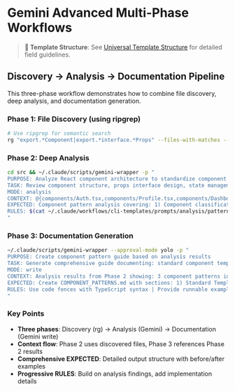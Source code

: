 # Gemini Advanced Multi-Phase Workflows

> **📖 Template Structure**: See [Universal Template Structure](command-structure.md) for detailed field guidelines.

## Discovery → Analysis → Documentation Pipeline

This three-phase workflow demonstrates how to combine file discovery, deep analysis, and documentation generation.

### Phase 1: File Discovery (using ripgrep)

```bash
# Use ripgrep for semantic search
rg "export.*Component|export.*interface.*Props" --files-with-matches --type ts src/components/
```

### Phase 2: Deep Analysis

```bash
cd src && ~/.claude/scripts/gemini-wrapper -p "
PURPOSE: Analyze React component architecture to standardize component patterns and improve type safety
TASK: Review component structure, props interface design, state management approach, lifecycle usage, composition patterns, performance optimizations (memo, callback, useMemo)
MODE: analysis
CONTEXT: @{components/Auth.tsx,components/Profile.tsx,components/Dashboard.tsx,types/auth.d.ts,types/user.d.ts,hooks/useAuth.ts,hooks/useProfile.ts} React 18, TypeScript 5, using Context API for state, no Redux
EXPECTED: Component pattern analysis covering: 1) Component classification (Container/Presentational), 2) Props interface consistency report, 3) State management pattern evaluation, 4) Performance optimization opportunities, 5) Recommended component template, 6) Refactoring priority matrix
RULES: $(cat ~/.claude/workflows/cli-templates/prompts/analysis/pattern.txt) | Focus on TypeScript type safety | Evaluate React 18 features usage | Consider testing implications | Follow functional component patterns | Assess accessibility compliance | Include bundle size impact
"
```

### Phase 3: Documentation Generation

```bash
~/.claude/scripts/gemini-wrapper --approval-mode yolo -p "
PURPOSE: Create component pattern guide based on analysis results
TASK: Generate comprehensive guide documenting: standard component template, props interface best practices, state management patterns, composition examples, testing strategies
MODE: write
CONTEXT: Analysis results from Phase 2 showing: 3 component patterns identified, 60% type safety compliance, 5 performance issues found
EXPECTED: Create COMPONENT_PATTERNS.md with sections: 1) Standard Template (with code), 2) Props Interface Guidelines, 3) State Management Recipes, 4) Composition Patterns, 5) Performance Best Practices, 6) Testing Strategies, 7) Migration Guide (from current to standard). Include before/after code examples for each pattern.
RULES: Use code fences with TypeScript syntax | Provide runnable examples | Include ESLint/Prettier configs | Add testing examples with React Testing Library | Reference React 18 documentation | Create visual component hierarchy diagrams | Add FAQ section for common issues
"
```

### Key Points

- **Three phases**: Discovery (rg) → Analysis (Gemini) → Documentation (Gemini write)
- **Context flow**: Phase 2 uses discovered files, Phase 3 references Phase 2 results
- **Comprehensive EXPECTED**: Detailed output structure with before/after examples
- **Progressive RULES**: Build on analysis findings, add implementation details
